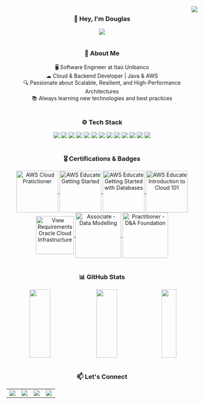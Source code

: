 <img align="right" src="https://visitor-badge.laobi.icu/badge?page_id=legasrossini.legasrossini"/>

<div align="center">
  <h3>👋 Hey, I'm Douglas</h3>
  <img src="https://img.shields.io/badge/Software%20Engineer-%2312100E.svg?&style=for-the-badge&logo=dev.to&logoColor=white" />
</div>

#

<div align="center">
  <h3>🚀 About Me</h3>
  <div>
    <span>🖥️ Software Engineer at Itaú Unibanco</span><br>
    <span>☁ Cloud & Backend Developer | Java & AWS</span><br>
    <span>🔍 Passionate about Scalable, Resilient, and High-Performance Architectures</span><br>
    <span>📚 Always learning new technologies and best practices</span>
  </div>
</div>

#

<div align="center">
  <h3>⚙️ Tech Stack</h3> 
  <p>
    <img src="https://img.shields.io/badge/AWS-232F3E?style=for-the-badge&logo=amazonaws&logoColor=white" />
    <img src="https://img.shields.io/badge/Docker-2496ED?style=for-the-badge&logo=docker&logoColor=white" />
    <img src="https://img.shields.io/badge/Java-007396?style=for-the-badge&logo=openjdk&logoColor=white" />
    <img src="https://img.shields.io/badge/Maven-C71A36?style=for-the-badge&logo=apachemaven&logoColor=white" />
    <img src="https://img.shields.io/badge/SpringBoot-6DB33F?style=for-the-badge&logo=springboot&logoColor=white" />
    <img src="https://img.shields.io/badge/Python-3776AB?style=for-the-badge&logo=python&logoColor=white" />
    <img src="https://img.shields.io/badge/Git-F05032?style=for-the-badge&logo=git&logoColor=white" />
    <img src="https://img.shields.io/badge/GitHub-181717?style=for-the-badge&logo=github&logoColor=white" />
    <img src="https://img.shields.io/badge/GitHubActions-2088FF?style=for-the-badge&logo=githubactions&logoColor=white" />
    <img src="https://img.shields.io/badge/Terraform-7B42BC?style=for-the-badge&logo=terraform&logoColor=white" />
    <img src="https://img.shields.io/badge/MySQL-4479A1?style=for-the-badge&logo=mysql&logoColor=white" />
    <img src="https://img.shields.io/badge/MicrosoftSQLServer-CC2927?style=for-the-badge&logo=microsoftsqlserver&logoColor=white" />
    <img src="https://img.shields.io/badge/DynamoDB-4053D6?style=for-the-badge&logo=amazondynamodb&logoColor=white" />
  </p>
</div>


#

<div align="center"> 
  <h3>🎖 Certifications & Badges</h3> 
  <a href="https://www.credly.com/badges/a3230d84-3d6e-4a19-b997-4381a4e87d36/linked_in?t=s138rx" target="_blank">
    <img align="center" alt="AWS Cloud Pratictioner" height="110" width="auto" src="https://images.credly.com/size/340x340/images/00634f82-b07f-4bbd-a6bb-53de397fc3a6/image.png">
  </a>
  <a href="https://www.credly.com/badges/aa04e3a6-661a-4236-bfcd-c52e23dffdd7/public_url" target="_blank">
    <img align="center" alt="AWS Educate Getting Started" height="110" width="auto" src="https://images.credly.com/size/340x340/images/9358115e-ead7-47c2-91e2-165b6a650a1b/image.png">
  </a>
  <a href="https://www.credly.com/badges/8fa789a6-b6df-438e-ab3f-7ca723c05ac8/public_url" target="_blank">
    <img align="center" alt="AWS Educate Getting Started with Databases" height="110" width="auto" src="https://images.credly.com/size/340x340/images/6f135924-7645-4bd2-ab68-3bc0b49c7e27/image.png">
  </a>
  <a href="https://www.credly.com/badges/42bb0313-a86c-4503-8264-c87f24e31331/public_url" target="_blank">
    <img align="center" alt="AWS Educate Introduction to Cloud 101" height="110" width="auto" src="https://images.credly.com/size/340x340/images/8d67bbf4-128b-4141-b5f1-1bc61bbfbaa6/image.png">
  </a>
  <a href="https://catalog-education.oracle.com/pls/certview/sharebadge?id=80FCD3BFF4D79D34CAF14427A981FA2FC3DD0CC01A26F19F533986D005ACC6FC" target="_blank">
    <img align="center" alt="View Requirements Oracle Cloud Infrastructure" height="100" width="auto" src="https://images.credly.com/images/27db49f3-8bae-4314-8a84-884935b569db/50_Oracle_Cloud_Infrastructure.png">
  </a>
  <a href="http://badges.com.br/share/5b6d748eb16b66a02a1dd996ddca46cf.php?a=3710" target="_blank">
    <img align="center" alt="Associate - Data Modelling" height="120" width="auto" src="https://github.com/legasrossini/legasrossini/assets/27970331/0fca9fb2-94cf-4464-941a-a876926dc420">
  </a>
  <a href="http://badges.com.br/share/687375202c391b620d0a40173aff50d5.php?a=3694" target="_blank">
    <img align="center" alt="Practitioner - D&A Foundation" height="120" width="auto" src="https://github.com/legasrossini/legasrossini/assets/27970331/20413ca9-4d7f-4992-aecd-ed2a16ffe07c">
  </a>
</div>

#

<div align="center">
  <h3>📊 GitHub Stats</h3>
  <div style="display: flex; justify-content: center; align-items: center; gap: 10px; flex-wrap: wrap;">
    <img width="33%" height="180" src="https://github-readme-stats.vercel.app/api?username=legasrossini&show_icons=true&theme=github_dark_dimmed&include_all_commits=true&count_private=true&hide_rank=true" />
    <img width="33%" height="180" src="https://github-readme-streak-stats.herokuapp.com/?user=legasrossini&theme=github_dark_dimmed" />
    <img width="28%" height="180" src="https://github-readme-stats.vercel.app/api/top-langs/?username=legasrossini&layout=compact&langs_count=8&theme=github_dark_dimmed" />
  </div>
</div>

#

<div align="center">
  <h3>📫 Let's Connect</h3>
  <table border="0">
    <tr>
      <td>
        <a href="https://www.linkedin.com/in/legasrossini/" target="_blank">
          <img src="https://img.shields.io/badge/LinkedIn-0077B5?logo=linkedin&logoColor=white"/>
        </a>
      </td>
      <td>
        <a href="https://github.com/legasrossini" target="_blank">
          <img src="https://img.shields.io/badge/GitHub-181717?logo=github&logoColor=white"/>
        </a>
      </td>
      <td>
        <a href="mailto:dlegasr@gmail.com" target="_blank">
          <img src="https://img.shields.io/badge/Email-D14836?logo=gmail&logoColor=white"/>
        </a>
      </td>
      <td>
        <a href="https://wa.me/5511980171388" target="_blank">
          <img src="https://img.shields.io/badge/WhatsApp-25D366?logo=whatsapp&logoColor=white"/>
        </a>
      </td>
    </tr>
  </table>
</div>

